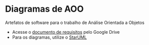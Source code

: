 # Diagramas de AOO
Artefatos de software para o trabalho de Análise Orientada a Objetos

- Acesse o [documento de requisitos](https://drive.google.com/open?id=1v_mYp1NIgz5wNbmyqeAQC_GGX0ju3SZu) pelo Google Drive
- Para os diagramas, utilize o [StarUML](http://staruml.io/)
